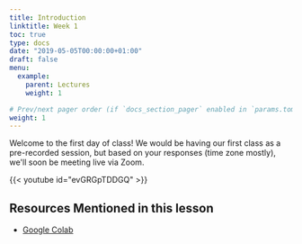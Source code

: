 ```yaml
---
title: Introduction
linktitle: Week 1
toc: true
type: docs
date: "2019-05-05T00:00:00+01:00"
draft: false
menu:
  example:
    parent: Lectures
    weight: 1

# Prev/next pager order (if `docs_section_pager` enabled in `params.toml`)
weight: 1
---
```


Welcome to the first day of class! We would be having our first class as a pre-recorded session, but based on your responses (time zone mostly), we'll soon be meeting live via Zoom. 

{{< youtube id="evGRGpTDDGQ" >}}

## Resources Mentioned in this lesson

* [Google Colab](https://colab.research.google.com/)